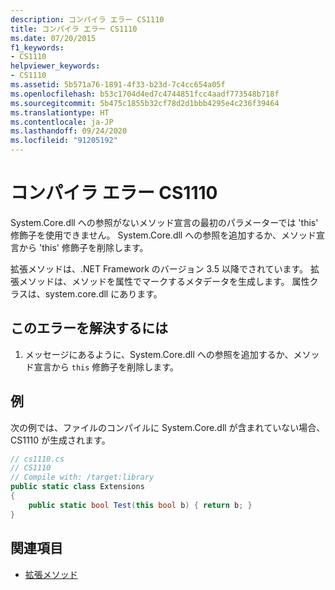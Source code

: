 ```yaml
---
description: コンパイラ エラー CS1110
title: コンパイラ エラー CS1110
ms.date: 07/20/2015
f1_keywords:
- CS1110
helpviewer_keywords:
- CS1110
ms.assetid: 5b571a76-1891-4f33-b23d-7c4cc654a05f
ms.openlocfilehash: b53c1704d4ed7c4744851fcc4aadf773548b718f
ms.sourcegitcommit: 5b475c1855b32cf78d2d1bbb4295e4c236f39464
ms.translationtype: HT
ms.contentlocale: ja-JP
ms.lasthandoff: 09/24/2020
ms.locfileid: "91205192"
---
```

# <a name="compiler-error-cs1110"></a>コンパイラ エラー CS1110

System.Core.dll への参照がないメソッド宣言の最初のパラメーターでは 'this' 修飾子を使用できません。 System.Core.dll への参照を追加するか、メソッド宣言から 'this' 修飾子を削除します。  
  
 拡張メソッドは、.NET Framework のバージョン 3.5 以降でされています。 拡張メソッドは、メソッドを属性でマークするメタデータを生成します。 属性クラスは、system.core.dll にあります。  
  
## <a name="to-correct-this-error"></a>このエラーを解決するには  
  
1. メッセージにあるように、System.Core.dll への参照を追加するか、メソッド宣言から `this` 修飾子を削除します。  
  
## <a name="example"></a>例  

 次の例では、ファイルのコンパイルに System.Core.dll が含まれていない場合、CS1110 が生成されます。  
  
```csharp  
// cs1110.cs  
// CS1110  
// Compile with: /target:library  
public static class Extensions  
{  
    public static bool Test(this bool b) { return b; }  
}  
```  
  
## <a name="see-also"></a>関連項目

- [拡張メソッド](../programming-guide/classes-and-structs/extension-methods.md)

